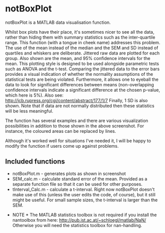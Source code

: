 # notBoxPlot

notBoxPlot is a MATLAB data visualisation function. 

Whilst box plots have their place, it's sometimes nicer to see all the data, rather than hiding them with summary statistics such as the inter-quartile range. This function (with a tongue in cheek name) addresses this problem. The use of the mean instead of the median and the SEM and SD instead of quartiles and whiskers are deliberate.
Jittered raw data are plotted for each group. Also shown are the mean, and 95% confidence intervals for the mean. This plotting style is designed to be used alongside parametric tests such as ANOVA and the t-test. Comparing the jittered data to the error bars provides a visual indication of whether the normality assumptions of the statistical tests are being violated. Furthermore, it allows one to eyeball the data to look for significant differences between means (non-overlapping confidence intervals indicate a significant difference at the chosen p-value, which here is 5%). Also see: http://jcb.rupress.org/cgi/content/abstract/177/1/7 Finally, 1 SD is also shown. Note that if data are not normally distributed then these statistics will be less meaningful.

The function has several examples and there are various visualization possibilities in addition to those shown in the above screenshot. For instance, the coloured areas can be replaced by lines.

Although it's worked well for situations I've needed it, I will be happy to modify the function if users come up against problems.

## Included functions
- notBoxPlot.m - generates plots as shown in screenshot
- SEM_calc.m - calculate standard error of the mean. Provided as a separate function file so that it can be used for other purposes.
- tInterval_Calc.m - calculate a t-interval. Right now notBoxPlot doesn't make use of this (unless the user edits the code, of course), but it still might be useful. For small sample sizes, the t-interval is larger than the SEM.

* NOTE *
The MATLAB statistics toolbox is not required if you install the nantoolbox from here: http://pub.ist.ac.at/~schloegl/matlab/NaN/ Otherwise you will need the statistics toolbox for nan-handling.
